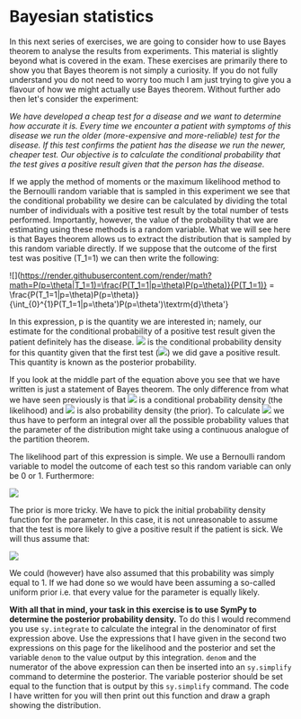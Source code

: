 # Bayesian statistics 

In this next series of exercises, we are going to consider how to use Bayes theorem to analyse the results from experiments.  This material is slightly beyond what is covered in the exam.  These exercises are primarily there to show you that Bayes theorem is not simply a curiosity.  If you do not fully understand you do not need to worry too much I am just trying to give you a flavour of how we might actually use Bayes theorem.  Without further ado then let's consider the experiment:

_We have developed a cheap test for a disease and we want to determine how accurate it is.  Every time we encounter a patient with symptoms of this disease we run the older (more-expensive and more-reliable) test for the disease.  If this test confirms the patient has the disease we run the newer, cheaper test.  Our objective is to calculate the conditional probability that the test gives a positive result given that the person has the disease._

If we apply the method of moments or the maximum likelihood method to the Bernoulli random variable that is sampled in this experiment we see that the conditional probability we desire can be calculated by dividing the total number of individuals with a positive test result by the total number of tests performed.  Importantly, however, the value of the probability that we are estimating using these methods is a random variable.  What we will see here is that Bayes theorem allows us to extract the distribution that is sampled by this random variable directly.  If we suppose that the outcome of the first test was positive (T_1=1) we can then write the following:

![](https://render.githubusercontent.com/render/math?math=P(p=\theta|T_1=1)=\frac{P(T_1=1|p=\theta)P(p=\theta)}{P(T_1=1)} = \frac{P(T_1=1|p=\theta)P(p=\theta)}{\int_{0}^{1}P(T_1=1|p=\theta')P(p=\theta')\textrm{d}\theta'}

In this expression, p is the quantity we are interested in; namely, our estimate for the conditional probability of a positive test result given the patient definitely has the disease.  ![](https://render.githubusercontent.com/render/math?math=P(p=\theta|T_1=1)) is the conditional probability density for this quantity given that the first test (![](https://render.githubusercontent.com/render/math?math=T_1)) we did gave a positive result.  This quantity is known as the posterior probability.

If you look at the middle part of the equation above you see that we have written is just a statement of Bayes theorem.  The only difference from what we have seen previously is that ![](https://render.githubusercontent.com/render/math?math=P(T_1=1|p=\theta)) is a conditional probability density (the likelihood) and ![](https://render.githubusercontent.com/render/math?math=P(p=\theta)) is also probability density (the prior).  To calculate ![](https://render.githubusercontent.com/render/math?math=P(T_1=1)) we thus have to perform an integral over all the possible probability values that the parameter of the distribution might take using a continuous analogue of the partition theorem.

The likelihood part of this expression is simple.  We use a Bernoulli random variable to model the outcome of each test so this random variable can only be 0 or 1.  Furthermore:

![](https://render.githubusercontent.com/render/math?math=P(T_1=1|p=\theta)=\theta\qquad\P(T_1=0|p=\theta)=1-\theta)

The prior is more tricky.  We have to pick the initial probability density function for the parameter.  In this case, it is not unreasonable to assume that the test is more likely to give a positive result if the patient is sick.  We will thus assume that: 

![](https://render.githubusercontent.com/render/math?math=P(p=\theta)=2\theta\qquad\0<\theta<1)

We could (however) have also assumed that this probability was simply equal to 1.  If we had done so we would have been assuming a so-called uniform prior i.e. that every value for the parameter is equally likely. 

__With all that in mind, your task in this exercise is to use SymPy to determine the posterior probability density.__  To do this I would recommend you use `sy.integrate` to calculate the integral in the denominator of first expression above.  Use the expressions that I have given in the second two expressions on this page for the likelihood and the posterior and set the variable `denom` to the value output by this integration.  `denom` and the numerator of the above expression can then be inserted into an `sy.simplify` command to determine the posterior.  The variable posterior should be set equal to the function that is output by this `sy.simplify` command. The code I have written for you will then print out this function and draw a graph showing the distribution.
